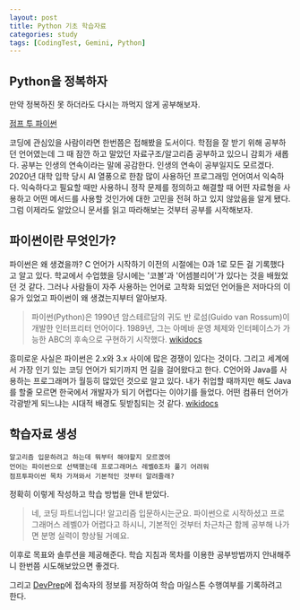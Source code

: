 ```yaml
---
layout: post
title: Python 기초 학습자료
categories: study
tags: [CodingTest, Gemini, Python]
---
```

## Python을 정복하자

만약 정복하진 못 하더라도 다시는 까먹지 않게 공부해보자.

[점프 투 파이썬](https://wikidocs.net/book/1)

코딩에 관심있을 사람이라면 한번쯤은 접해봤을 도서이다. 학점을 잘 받기 위해 공부하던 언어였는데 그 때 잠깐 하고 말았던 자료구조/알고리즘 공부하고 있으니 감회가 새롭다. 공부는 인생의 연속이라는 말에 공감한다. 인생의 연속이 공부일지도 모르겠다. 2020년 대학 입학 당시 AI 열풍으로 한참 많이 사용하던 프로그래밍 언어여서 익숙하다. 익숙하다고 필요할 때만 사용하니 정작 문제를 정의하고 해결할 때 어떤 자료형을 사용하고 어떤 메서드를 사용할 것인가에 대한 고민을 전혀 하고 있지 않았음을 알게 됐다. 그럼 이제라도 알았으니 문서를 읽고 따라해보는 것부터 공부를 시작해보자.

## 파이썬이란 무엇인가?

파이썬은 왜 생겼을까? C 언어가 시작하기 이전의 시절에는 0과 1로 모든 걸 기록했다고 알고 있다. 학교에서 수업했을 당시에는 '코볼'과 '어셈블리어'가 있다는 것을 배웠었던 것 같다. 그러나 사람들이 자주 사용하는 언어로 고착화 되었던 언어들은 저마다의 이유가 있었고 파이썬이 왜 생겼는지부터 알아보자.

> 파이썬(Python)은 1990년 암스테르담의 귀도 반 로섬(Guido van Rossum)이 개발한 인터프리터 언어이다. 1989년, 그는 아메바 운영 체제와 인터페이스가 가능한 ABC의 후속으로 구현하기 시작했다. [wikidocs](https://wikidocs.net/4307)

흥미로운 사실은 파이썬은 2.x와 3.x 사이에 많은 경쟁이 있다는 것이다. 그리고 세계에서 가장 인기 있는 코딩 언어가 되기까지 먼 길을 걸어왔다고 한다. C언어와 Java를 사용하는 프로그래머가 월등히 많았던 것으로 알고 있다. 내가 취업할 때까지만 해도 Java를 할줄 모르면 한국에서 개발자가 되기 어렵다는 이야기를 들었다. 어떤 컴퓨터 언어가 각광받게 되느냐는 시대적 배경도 뒷받침되는 것 같다. [wikidocs](https://wikidocs.net/228391)

## 학습자료 생성

```Gemini
알고리즘 입문하려고 하는데 뭐부터 해야할지 모르겠어
언어는 파이썬으로 선택했는데 프로그래머스 레벨0조차 풀기 어려워
점프투파이썬 목차 가져와서 기본적인 것부터 알려줄래?
```

정확히 이렇게 작성하고 학습 방법을 안내 받았다.

> 네, 코딩 파트너입니다! 알고리즘 입문하시는군요. 파이썬으로 시작하셨고 프로그래머스 레벨0가 어렵다고 하시니, 기본적인 것부터 차근차근 함께 공부해 나가면 분명 실력이 향상될 거예요.

이후로 목표와 솔루션을 제공해준다. 학습 지침과 목차를 이용한 공부방법까지 안내해주니 한번쯤 시도해보았으면 좋겠다.

그리고 [DevPrep](https://devwithme.netlify.app/)에 접속자의 정보를 저장하여 학습 마일스톤 수행여부를 기록하려고 한다.
